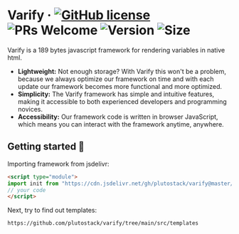 # Varify &middot; [![GitHub license](https://img.shields.io/badge/license-MIT-blue.svg)](https://github.com/plutostack/varify/blob/main/LICENSE) ![PRs Welcome](https://img.shields.io/badge/PRs-welcome-brightgreen.svg) ![Version](https://img.shields.io/badge/version-0.0.0-green) ![Size](https://img.shields.io/badge/size-189_bytes-green)

Varify is a 189 bytes javascript framework for rendering variables in native html.

* **Lightweight:** Not enough storage? With Varify this won't be a problem, because we always optimize our framework on time and with each update our framework becomes more functional and more optimized.
* **Simplicity:** The Varify framework has simple and intuitive features, making it accessible to both experienced developers and programming novices.
* **Accessibility:** Our framework code is written in browser JavaScript, which means you can interact with the framework anytime, anywhere.

Getting started 🏁
-----------------------

Importing framework from jsdelivr:
```html
<script type="module">
import init from "https://cdn.jsdelivr.net/gh/plutostack/varify@master/src/versions/0.0.0/varify.min.js";
// your code
</script>
```
Next, try to find out templates:
```
https://github.com/plutostack/varify/tree/main/src/templates
```
